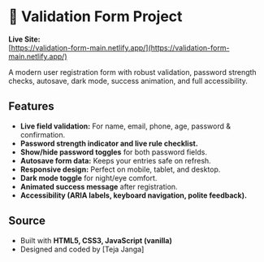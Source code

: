 # 🚀 Validation Form Project

**Live Site:**  
[https://validation-form-main.netlify.app/](https://validation-form-main.netlify.app/)

A modern user registration form with robust validation, password strength checks, autosave, dark mode, success animation, and full accessibility.

## Features

- **Live field validation:** For name, email, phone, age, password & confirmation.
- **Password strength indicator and live rule checklist.**
- **Show/hide password toggles** for both password fields.
- **Autosave form data:** Keeps your entries safe on refresh.
- **Responsive design:** Perfect on mobile, tablet, and desktop.
- **Dark mode toggle** for night/eye comfort.
- **Animated success message** after registration.
- **Accessibility (ARIA labels, keyboard navigation, polite feedback).**

## Source

- Built with **HTML5, CSS3, JavaScript (vanilla)**
- Designed and coded by [Teja Janga]



